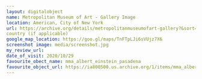 ```yaml
---
layout: digitalobject
name: Metropolitan Museum of Art - Gallery Image
location: American, City of New York
url: https://archive.org/details/metropolitanmuseumofart-gallery?&sort=-downloads&and[]=subject%3A%22Metropolitan+Museum+of+Art%22
country (if applicable)
google_map_location: https://goo.gl/maps/TnFTpLJi6sVUjz7X6
screenshot image: media/screenshot.jpg
my_review_url: 
date_of_visit: 2020/10/29
favourite_obect_name: mma_albert_einstein_pasadena
favourite_object_url: https://ia800500.us.archive.org/1/items/mma_albert_einstein_pasadena_270713/270713.jpg
---
```

